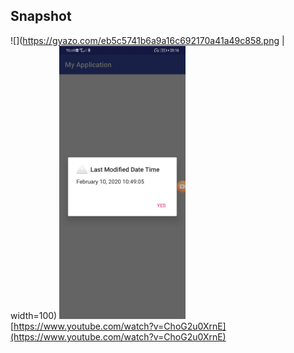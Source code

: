 	
## Snapshot
![](https://gyazo.com/eb5c5741b6a9a16c692170a41a49c858.png | width=100)
        <img src="https://github.com/mailart/q2/blob/master/snapshot.jpg" width="40%">
[https://www.youtube.com/watch?v=ChoG2u0XrnE](https://www.youtube.com/watch?v=ChoG2u0XrnE)

